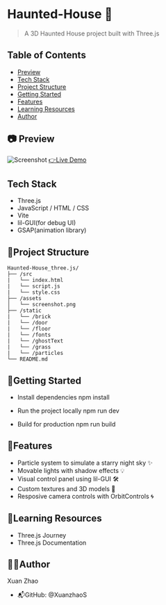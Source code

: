 # Haunted-House 👻

> A 3D Haunted House project built with Three.js

## Table of Contents
- [Preview](#preview)
- [Tech Stack](#tech-stack)
- [Project Structure](#project-structure)
- [Getting Started](#getting-started)
- [Features](#features)
- [Learning Resources](#learning-resources)
- [Author](#️author)

## 📷 Preview
![Screenshot](./assets/screenshot.gif)
[👉Live Demo](haunted-house-dusky-nine.vercel.app)

## Tech Stack
- Three.js
- JavaScript / HTML / CSS
- Vite
- lil-GUI(for debug UI)
- GSAP(animation library)

## 📁Project Structure
```
Haunted-House_three.js/
├── /src
|   └── index.html
|   └── script.js
|   └── style.css
├── /assets
│   └── screenshot.png
├── /static
|   └── /brick
|   └── /door
|   └── /floor
|   └── /fonts
|   └── /ghostText
|   └── /grass
|   └── /particles
└── README.md
```

## 🚀Getting Started
- Install dependencies
npm install

- Run the project locally
npm run dev

- Build for production
npm run build

## 📌Features
- Particle system to simulate a starry night sky ✨
- Movable lights with shadow effects 💡
- Visual control panel using lil-GUI 🛠️
- Custom textures and 3D models 👻
- Resposive camera controls with OrbitControls 🌀

## 🧠Learning Resources
- Three.js Journey
- Three.js Documentation

## 🙋‍♀️Author
Xuan Zhao
- 📬GitHub: @XuanzhaoS